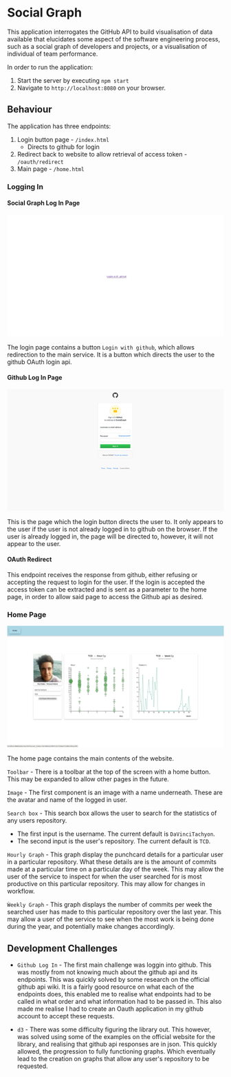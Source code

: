 # Social Graph

This application interrogates the GitHub API to build visualisation of data available that elucidates some aspect of the software engineering process, such as a social graph of developers and projects, or a visualisation of individual of team performance.

In order to run the application:

1. Start the server by executing `npm start`
2. Navigate to `http://localhost:8080` on your browser.

## Behaviour

The application has three endpoints:
1. Login button page - `/index.html`
    - Directs to github for login
2. Redirect back to website to allow retrieval of access token - `/oauth/redirect`
3. Main page - `/home.html`

### Logging In

#### Social Graph Log In Page

![login page](images/loginPage.png)

The login page contains a button `Login with github`, which allows redirection to the main service. It is a button which directs the user to the github OAuth login api.

#### Github Log In Page

![github login](images/githubLogin.png)

This is the page which the login button directs the user to. It only appears to the user if the user is not already logged in to github on the browser. If the user is already logged in, the page will be directed to, however, it will not appear to the user.

#### OAuth Redirect

This endpoint receives the response from github, either refusing or accepting the request to login for the user. If the login is accepted the access token can be extracted and is sent as a parameter to the home page, in order to allow said page to access the Github api as desired.

### Home Page

![home](images/home.png)

The home page contains the main contents of the website.

`Toolbar` - There is a toolbar at the top of the screen with a home button. This may be expanded to allow other pages in the future.

`Image` - The first component is an image with a name underneath. These are the avatar and name of the logged in user.

`Search box` - This search box allows the user to search for the statistics of any users repository.
* The first input is the username. The current default is `DaVinciTachyon`.
* The second input is the user's repository. The current default is `TCD`.

`Hourly Graph` - This graph display the punchcard details for a particular user in a particular repository. What these details are is the amount of commits made at a particular time on a particular day of the week. This may allow the user of the service to inspect for when the user searched for is most productive on this particular repository. This may allow for changes in workflow.

`Ẁeekly Graph` - This graph displays the number of commits per week the searched user has made to this particular repository over the last year. This may allow a user of the service to see when the most work is being done during the year, and potentially make changes accordingly.

## Development Challenges

* `Github Log In` - The first main challenge was loggin into github. This was mostly from not knowing much about the github api and its endpoints. This was quickly solved by some research on the official github api wiki. It is a fairly good resource on what each of the endpoints does, this enabled me to realise what endpoints had to be called in what order and what information had to be passed in. This also made me realise I had to create an Oauth application in my github account to accept these requests.

* `d3` - There was some difficulty figuring the library out. This however, was solved using some of the examples on the official website for the library, and realising that github api responses are in json. This quickly allowed, the progression to fully functioning graphs. Which eventually lead to the creation on graphs that allow any user's repository to be requested.